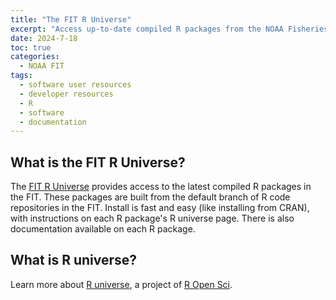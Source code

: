 ```yaml
---
title: "The FIT R Universe"
excerpt: "Access up-to-date compiled R packages from the NOAA Fisheries Integrated Toolbox"
date: 2024-7-18
toc: true
categories:
  - NOAA FIT
tags:
  - software user resources
  - developer resources
  - R
  - software
  - documentation
---
```


## What is the FIT R Universe?

The [FIT R Universe](https://noaa-fisheries-integrated-toolbox.r-universe.dev/packages) provides access to the latest compiled R packages in the FIT. These packages are built from the default branch of R code repositories in the FIT. Install is fast and easy (like installing from CRAN), with instructions on each R package's R universe page. There is also documentation available on each R package.

## What is R universe?

Learn more about [R universe](https://ropensci.org/r-universe/), a project of [R Open Sci](https://ropensci.org/).
